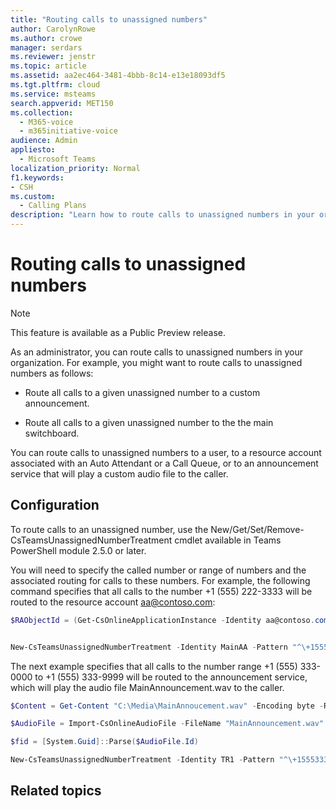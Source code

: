 ```yaml
---
title: "Routing calls to unassigned numbers"
author: CarolynRowe
ms.author: crowe
manager: serdars
ms.reviewer: jenstr
ms.topic: article
ms.assetid: aa2ec464-3481-4bbb-8c14-e13e18093df5
ms.tgt.pltfrm: cloud
ms.service: msteams
search.appverid: MET150
ms.collection: 
  - M365-voice
  - m365initiative-voice
audience: Admin
appliesto: 
  - Microsoft Teams
localization_priority: Normal
f1.keywords:
- CSH
ms.custom: 
  - Calling Plans
description: "Learn how to route calls to unassigned numbers in your organization. "
---
```


# Routing calls to unassigned numbers

> [!NOTE]
> This feature is available as a Public Preview release.

As an administrator, you can route calls to unassigned numbers in your organization. For example, you might want to route calls to unassigned numbers as follows: 

- Route all calls to a given unassigned number to a custom announcement.

- Route all calls to a given unassigned number to the the main switchboard.

You can route calls to unassigned numbers to a user, to a resource account associated with an Auto Attendant or a Call Queue, or to an announcement service that will play a custom audio file to the caller.

## Configuration

To route calls to an unassigned number, use the New/Get/Set/Remove-CsTeamsUnassignedNumberTreatment cmdlet available in Teams PowerShell module 2.5.0 or later.

You will need to specify the called number or range of numbers and the associated routing for calls to these numbers. For example, the following command specifies that all calls to the number +1 (555) 222-3333 will be routed to the resource account aa@contoso.com:

``` PowerShell
$RAObjectId = (Get-CsOnlineApplicationInstance -Identity aa@contoso.com).ObjectId


New-CsTeamsUnassignedNumberTreatment -Identity MainAA -Pattern "^\+15552223333$" -TargetType ResourceAccount -Target $RAObjectId -Priority 1
```

The next example specifies that all calls to the number range +1 (555) 333-0000 to +1 (555) 333-9999 will be routed to the announcement service, which will play the audio file MainAnnouncement.wav to the caller.

```PowerShell
$Content = Get-Content "C:\Media\MainAnnoucement.wav" -Encoding byte -ReadCount 0

$AudioFile = Import-CsOnlineAudioFile -FileName "MainAnnouncement.wav" -Content $Content

$fid = [System.Guid]::Parse($AudioFile.Id)

New-CsTeamsUnassignedNumberTreatment -Identity TR1 -Pattern "^\+1555333\d{4}$" -TargetType Announcement -Target $fid.Guid -Priority 2
```






  

## Related topics

